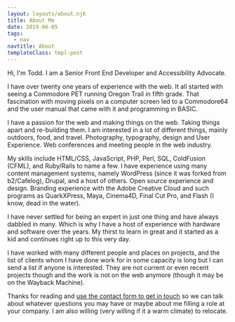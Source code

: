 ```yaml
---
layout: layouts/about.njk
title: About Me
date: 2019-06-05
tags:
  - nav
navtitle: About
templateClass: tmpl-post
---
```


Hi, I'm Todd. I am a Senior Front End Developer and Accessibility Advocate.

I have over twenty one years of experience with the web. It all started with seeing a Commodore PET running Oregon Trail in fifth grade. That fascination with moving pixels on a computer screen led to a Commodore64 and the user manual that came with it and programming in BASIC.

I have a passion for the web and making things on the web. Taking things apart and re-building them. I am interested in a lot of different things, mainly outdoors, food, and travel. Photography, typography, design and User Experience. Web conferences and meeting people in the web industry.

My skills include HTML/CSS, JavaScript, PHP, Perl, SQL, ColdFusion (CFML), and Ruby/Rails to name a few. I have experience using many content management systems, namely WordPress (since it was forked from b2/Cafelog), Drupal, and a host of others. Open source experience and design. Branding experience with the Adobe Creative Cloud and such programs as QuarkXPress, Maya, Cinema4D, Final Cut Pro, and Flash (I know, dead in the water).

I have never settled for being an expert in just one thing and have always dabbled in many. Which is why I have a host of experience with hardware and software over the years. My thirst to learn in great and it started as a kid and continues right up to this very day.

I have worked with many different people and places on projects, and the list of clients whom I have done work for in some capacity is long but I can send a list if anyone is interested. They are not current or even recent projects though and the work is not on the web anymore (though it may be on the Wayback Machine).

Thanks for reading and <a href="{{ '/' | url }}/contact">use the contact form to get in touch</a> so we can talk about whatever questions you may have or maybe about me filling a role at your company. I am also willing (very willing if it a warm climate) to relocate.
